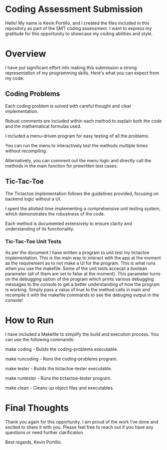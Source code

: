 # Coding Assessment Submission

Hello! 
My name is Kevin Portillo, and I created the files included in this repository as part of the SMT coding assessment. 
I want to express my gratitude for this opportunity to showcase my coding abilities and style.

# Overview

I have put significant effort into making this submission a strong representation of my programming skills. Here's what you can expect from my code:

## Coding Problems

Each coding problem is solved with careful thought and clear implementation.

Robust comments are included within each method to explain both the code and the mathematical formulas used.

I included a menu-driven program for easy testing of all the problems:

You can run the menu to interactively test the methods multiple times without recompiling.

Alternatively, you can comment out the menu logic and directly call the methods in the main function for prewritten test cases.

## Tic-Tac-Toe

The Tictactoe implementation follows the guidelines provided, focusing on backend logic without a UI.

I spent the allotted time implementing a comprehensive unit testing system, which demonstrates the robustness of the code.

Each method is documented extensively to ensure clarity and understanding of its functionality.
### Tic-Tac-Toe Unit Tests
As per the document I have written a program to unit test my tictactoe implementation. This is the main way to interact with the app at the moment as the requirement as to not make a UI for the program.
This is what runs when you use the makefile. Some of the unit tests accecpt a boolean parameter (all of them are set to false at the moment). This parameter turns on the debugging option of the program which prints various debugging messages to the console to get a better understanding of how the program is working. Simply pass a value of true to the method calls in main and recompile it with the makefile commands to see the debuging output in the console!

# How to Run

I have included a Makefile to simplify the build and execution process. You can use the following commands:

make coding - Builds the coding-problems executable.

make runcoding - Runs the coding-problems program.

make tester - Builds the tictactoe-tester executable.

make runtester - Runs the tictactoe-tester program.

make clean - Cleans up object files and executables.

# Final Thoughts

Thank you again for this opportunity. I am proud of the work I've done and excited to share it with you. Please feel free to reach out if you have any questions or need further clarification.

Best regards, 
Kevin Portillo.

